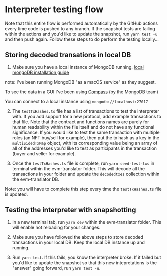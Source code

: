 # Interpreter testing flow

Note that this entire flow is performed automatically by the GitHub actions every time code is pushed to any branch. If the snapshot tests are failing within the actions and you'd like to update the snapshot, run `yarn test -u` and then push again. Follow these steps to do perform the testing locally...

## Storing decoded transations in local DB

1. Make sure you have a local instance of MongoDB running.
[local mongoDB installation guide](https://www.mongodb.com/docs/manual/tutorial/install-mongodb-on-os-x/)

note: I've been running MongoDB "as a macOS service" as they suggest.

To see the data in a GUI I've been using [Compass](https://www.mongodb.com/products/compass) (by the MongoDB team)

You can connect to a local instance using `mongodb://localhost:27017`

2. The `testTxHashes.ts` file has a list of transactions to test the interpreter with. If you add support
for a new protocol, add example transactions to that file. Note that the contract and functions names are purely for human readability within the file itself and do not have any functional significance. If you would like to test the same transaction with multiple roles (an NFT buy/sell for example), then put the tx hash as a key in the `multiSidedTxMap` object, with its corresponding value being an array of all of the addresses you'd like to test as participants in the transaction (buyer and seller for example).

3. Once the `testTxHashes.ts` file is complete, run `yarn seed-test-txs` in terminal within the evm-translator folder. This will decode all the transactions in your folder and update the `decodedtxes` collection within the
evm-translator DB.

Note: you will have to complete this step every time the `testTxHashes.ts` file is updated.

## Testing the interpreter with snapshotting

1. In a new terminal tab, run `yarn dev` within the evm-translator folder. This will enable hot reloading for your changes.

2. Make sure you have followed the above steps to store decoded transactions in your local DB. Keep the local DB instance up and running.

3. Run `yarn test`. If this fails, you know the interpreter broke. If it failed but you'd like to update the snapshot so that this new intepretations is the "answer" going forward, run `yarn test -u`.